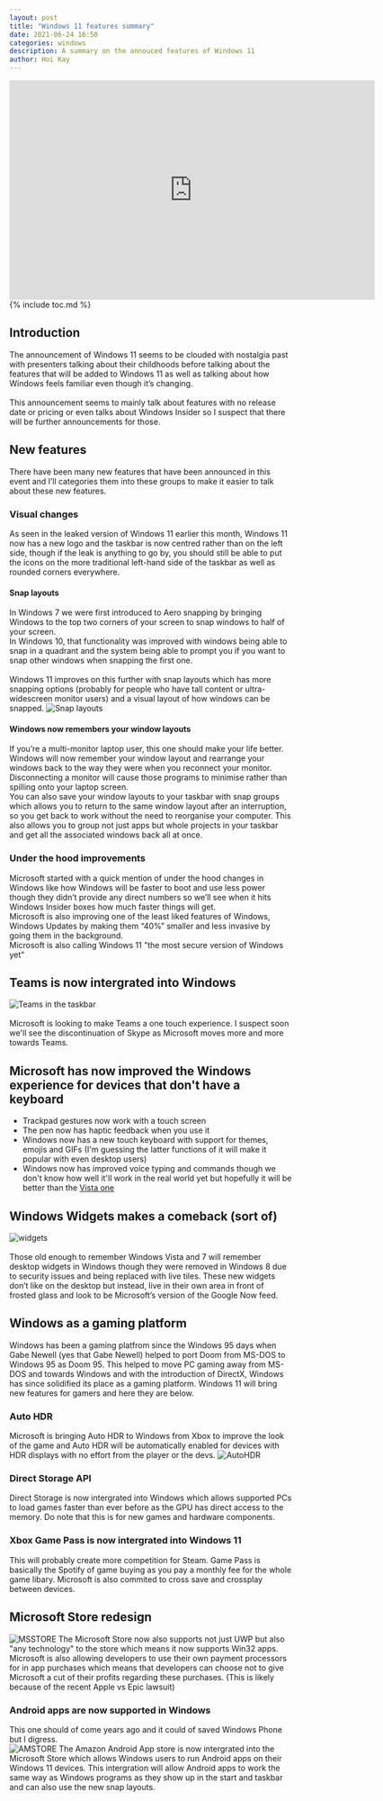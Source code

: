 ```yaml
---
layout: post
title: "Windows 11 features summary"
date: 2021-06-24 16:50
categories: windows
description: A summary on the annouced features of Windows 11
author: Hoi Kay
---
```

<iframe width="650" height="390" src="https://www.youtube-nocookie.com/embed/Uh9643c2P6k" title="YouTube video player" frameborder="0" allow="accelerometer; autoplay; clipboard-write; encrypted-media; gyroscope; picture-in-picture" allowfullscreen></iframe>
<br>
{% include toc.md %}

## Introduction
The announcement of Windows 11 seems to be clouded with nostalgia past with presenters talking about their childhoods before talking about the features that will be added to Windows 11 as well as talking about how Windows feels familiar even though it’s changing. <br>
<br>
This announcement seems to mainly talk about features with no release date or pricing or even talks about Windows Insider so I suspect that there will be further announcements for those.

## New features
There have been many new features that have been announced in this event and I’ll categories them into these groups to make it easier to talk about these new features.

### Visual changes 
As seen in the leaked version of Windows 11 earlier this month, Windows 11 now has a new logo and the taskbar is now centred rather than on the left side, though if the leak is anything to go by, you should still be able to put the icons on the more traditional left-hand side of the taskbar as well as rounded corners everywhere. <br>
#### Snap layouts
In Windows 7 we were first introduced to Aero snapping by bringing Windows to the top two corners of your screen to snap windows to half of your screen. <br> In Windows 10, that functionality was improved with windows being able to snap in a quadrant and the system being able to prompt you if you want to snap other windows when snapping the first one. <br> <br> Windows 11 improves on this further with snap layouts which has more snapping options (probably for people who have tall content or ultra-widescreen monitor users) and a visual layout of how windows can be snapped.
![Snap layouts]({{site.github.url}}/assets/img/Windows/snaplayouts.png)

#### Windows now remembers your window layouts
If you’re a multi-monitor laptop user, this one should make your life better. Windows will now remember your window layout and rearrange your windows back to the way they were when you reconnect your monitor. Disconnecting a monitor will cause those programs to minimise rather than spilling onto your laptop screen. <br>
You can also save your window layouts to your taskbar with snap groups which allows you to return to the same window layout after an interruption, so you get back to work without the need to reorganise your computer. This also allows you to group not just apps but whole projects in your taskbar and get all the associated windows back all at once.

### Under the hood improvements
Microsoft started with a quick mention of under the hood changes in Windows like how Windows will be faster to boot and use less power though they didn’t provide any direct numbers so we’ll see when it hits Windows Insider boxes how much faster things will get. <br>
Microsoft is also improving one of the least liked features of Windows, Windows Updates by making them “40%” smaller and less invasive by going them in the background. <br>
Microsoft is also calling Windows 11 "the most secure version of Windows yet"

## Teams is now intergrated into Windows
![Teams in the taskbar]({{site.github.url}}/assets/img/Windows/teamstaskbar.png)
<br>
<br>
Microsoft is looking to make Teams a one touch experience. I suspect soon we'll see the discontinuation of Skype as Microsoft moves more and more towards Teams.

## Microsoft has now improved the Windows experience for devices that don't have a keyboard
* Trackpad gestures now work with a touch screen
* The pen now has haptic feedback when you use it
* Windows now has a new touch keyboard with support for themes, emojis and GIFs (I'm guessing the latter functions of it will make it popular with even desktop users)
* Windows now has improved voice typing and commands though we don't know how well it'll work in the real world yet but hopefully it will be better than the [Vista one](https://www.youtube.com/watch?v=kX8oYoYy2Gc)

## Windows Widgets makes a comeback (sort of)
![widgets]({{site.github.url}}/assets/img/Windows/widgets.png) <br>
<br>
Those old enough to remember Windows Vista and 7 will remember desktop widgets in Windows though they were removed in Windows 8 due to security issues and being replaced with live tiles. These new widgets don’t like on the desktop but instead, live in their own area in front of frosted glass and look to be Microsoft’s version of the Google Now feed.

## Windows as a gaming platform
Windows has been a gaming platfrom since the Windows 95 days when Gabe Newell (yes that Gabe Newell) helped to port Doom from MS-DOS to Windows 95 as Doom 95. This helped to move PC gaming away from MS-DOS and towards Windows and with the introduction of DirectX, Windows has since solidified its place as a gaming platform. Windows 11 will bring new features for gamers and here they are below.

### Auto HDR
Microsoft is bringing Auto HDR to Windows from Xbox to improve the look of the game and Auto HDR will be automatically enabled for devices with HDR displays with no effort from the player or the devs. 
![AutoHDR]({{site.github.url}}/assets/img/Windows/autohdr.png)

### Direct Storage API
Direct Storage is now intergrated into Windows which allows supported PCs to load games faster than ever before as the GPU has direct access to the memory. Do note that this is for  new games and hardware components.

### Xbox Game Pass is now intergrated into Windows 11
This will probably create more competition for Steam. Game Pass is basically the Spotify of game buying as you pay a monthly fee for the whole game libary.
Microsoft is also commited to cross save and crossplay between devices.

## Microsoft Store redesign
![MSSTORE]({{site.github.url}}/assets/img/Windows/msstore.png)
The Microsoft Store now also supports not just UWP but also "any technology" to the store which means it now supports Win32 apps. Microsoft is also allowing developers to use their own payment processors for in app purchases which means that developers can choose not to give Microsoft a cut of their profits regarding these purchases. (This is likely because of the recent Apple vs Epic lawsuit)
### Android apps are now supported in Windows
This one should of come years ago and it could of saved Windows Phone but I digress. <br>
![AMSTORE]({{site.github.url}}/assets/img/Windows/amazonstore.png)
The Amazon Android App store is now intergrated into the Microsoft Store which allows Windows users to run Android apps on their Windows 11 devices. This intergration will allow Android apps to work the same way as Windows programs as they show up in the start and taskbar and can also use the new snap layouts.

